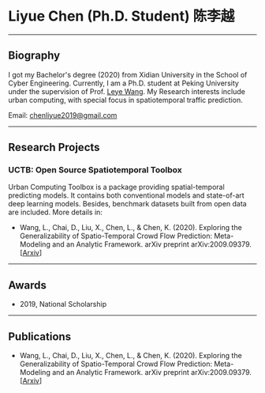 # Liyue Chen (Ph.D. Student) 陈李越

------

## Biography

I got my Bachelor's degree (2020) from Xidian University in the School of Cyber Engineering. Currently, I am a Ph.D. student at Peking University under the supervision of Prof. [Leye Wang](https://wangleye.github.io/). My Research interests include urban computing, with special focus in spatiotemporal traffic prediction.

Email: chenliyue2019@gmail.com

------

##  Research Projects

### UCTB: Open Source Spatiotemporal Toolbox

Urban Computing Toolbox is a package providing spatial-temporal predicting models. It contains both conventional models and state-of-art deep learning models. Besides, benchmark datasets built from open data are included. More details in:

* Wang, L., Chai, D., Liu, X., Chen, L., & Chen, K. (2020). Exploring the Generalizability of Spatio-Temporal Crowd Flow Prediction: Meta-Modeling and an Analytic Framework. arXiv preprint arXiv:2009.09379. [[Arxiv](https://arxiv.org/pdf/2009.09379.pdf)]

------

## Awards

* 2019, National Scholarship

------

## Publications

* Wang, L., Chai, D., Liu, X., Chen, L., & Chen, K. (2020). Exploring the Generalizability of Spatio-Temporal Crowd Flow Prediction: Meta-Modeling and an Analytic Framework. arXiv preprint arXiv:2009.09379. [[Arxiv](https://arxiv.org/pdf/2009.09379.pdf)]